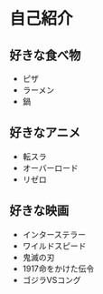 # 自己紹介

## 好きな食べ物
- ピザ 
- ラーメン
- 鍋

## 好きなアニメ
- 転スラ
- オーバーロード
- リゼロ

## 好きな映画
- インターステラー
- ワイルドスピード
- 鬼滅の刃
- 1917命をかけた伝令
- ゴジラVSコング


